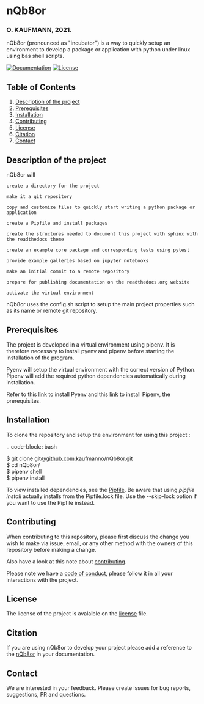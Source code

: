 # nQb8or  
### O. KAUFMANN, 2021.  

nQb8or (pronounced as "incubator") is a way to quickly setup an environment to develop a package or application with python under linux using bas shell scripts.

[![Documentation](https://readthedocs.org/projects/nqb8or/badge/?version=latest)](https://nqb8or.readthedocs.io/en/latest/?badge=latest
)
[![License](https://img.shields.io/badge/License-GPLv3-blue.svg)](https://www.gnu.org/licenses/gpl-3.0)
  
## Table of Contents
1. [Description of the project](#Description-of-the-project)
2. [Prerequisites](#Prerequisites)
3. [Installation](#Installation)
4. [Contributing](#Contributing)
5. [License](#License)
6. [Citation](#Citation)
7. [Contact](#Contact)

## Description of the project <a name="Description-of-the-project"></a>

nQb8or will

    create a directory for the project

    make it a git repository

    copy and customize files to quickly start writing a python package or application

    create a Pipfile and install packages

    create the structures needed to document this project with sphinx with the readthedocs theme

    create an example core package and corresponding tests using pytest

    provide example galleries based on jupyter notebooks

    make an initial commit to a remote repository

    prepare for publishing documentation on the readthedocs.org website

    activate the virtual environment

nQb8or uses the config.sh script to setup the main project properties such as its name or remote git repository.  

## Prerequisites <a name="Prerequisites"></a>

The project is developed in a virtual environment using pipenv. It is therefore necessary to install pyenv and pipenv before starting the installation of the program.  

Pyenv will setup the virtual environment with the correct version of Python. Pipenv will add the required python dependencies automatically during installation.  

Refer to this [link](https://github.com/pyenv/pyenv-installer) to install Pyenv and this [link](https://pipenv.pypa.io/en/latest/install/) to install Pipenv, the prerequisites.  
## Installation <a name="Installation"></a>
To clone the repository and setup the environment for using this project :

.. code-block:: bash 

   $  git clone git@github.com:kaufmanno/nQb8or.git  
   $  cd nQb8or/  
   $  pipenv shell  
   $  pipenv install   

To view installed dependencies, see the [Pipfile](https://github.com/kaufmanno/nQb8or/blob/master/Pipfile). Be aware that using *pipfile install* actually installs from the Pipfile.lock file. Use the --skip-lock option if you want to use the Pipfile instead.  
  

## Contributing <a name="Contributing"></a>

When contributing to this repository, please first discuss the change you wish to make via issue, email, or any other method with the owners of this repository before making a change.

Also have a look at this note about [contributing](https://github.com/kaufmanno/nQb8or/blob/master/CONTRIBUTING.md).  

Please note we have a [code of conduct](https://github.com/kaufmanno/nQb8or/blob/master/CODE_OF_CONDUCT.md), please follow it in all your interactions with the project.  


## License <a name="License"></a>

The license of the project is avalaible on the [license](https://github.com/kaufmanno/nQb8or/blob/master/LICENSE) file.  

## Citation <a name="Citation"></a>

If you are using nQb8or to develop your project please add a reference to the [nQb8or](https://github.com/kaufmanno/nQb8or) in your documentation.  

## Contact <a name="Contact"></a>

We are interested in your feedback. Please create issues for bug reports, suggestions, PR and questions.  

